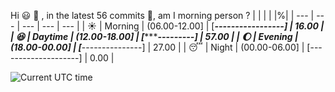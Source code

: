 Hi :smiley: :wave:   , in the latest 56 commits :bug:, am I morning person ?
| | | | |%|
| --- | --- | --- | --- | --- |
| :sunny: | Morning | (06.00-12.00] | [***-----------------] | 16.00 |
| :satisfied: | Daytime | (12.00-18.00] | [***********---------] | 57.00 |
| :moon: | Evening | (18.00-00.00] | [*****---------------] | 27.00 |
| :sleeping: | Night | (00.00-06.00] | [--------------------] | 0.00 |

![Current UTC time](https://jojoee.jojoee.com/api/utcnowgif?utcnow)
